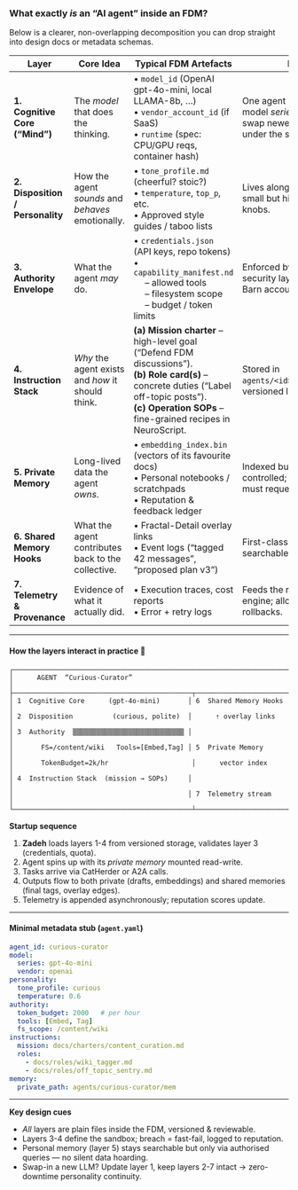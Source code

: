 ### What exactly *is* an “AI agent” inside an FDM?

Below is a clearer, non-overlapping decomposition you can drop straight into design docs or metadata schemas.

| Layer                            | Core Idea                                          | Typical FDM Artefacts                                                                                                                                                                                                                | Notes                                                                                               |
| -------------------------------- | -------------------------------------------------- | ------------------------------------------------------------------------------------------------------------------------------------------------------------------------------------------------------------------------------------ | --------------------------------------------------------------------------------------------------- |
| **1. Cognitive Core (“Mind”)**   | The *model* that does the thinking.                | • `model_id` (OpenAI gpt-4o-mini, local LLAMA-8b, …)<br>• `vendor_account_id` (if SaaS)<br>• `runtime` (spec: CPU/GPU reqs, container hash)                                                                                          | One agent = one primary model *series*; you can hot-swap newer checkpoints under the same agent ID. |
| **2. Disposition / Personality** | How the agent *sounds* and *behaves* emotionally.  | • `tone_profile.md` (cheerful? stoic?)<br>• `temperature`, `top_p`, etc.<br>• Approved style guides / taboo lists                                                                                                                    | Lives alongside the model; small but high-impact knobs.                                             |
| **3. Authority Envelope**        | What the agent *may* do.                           | • `credentials.json` (API keys, repo tokens)<br>• `capability_manifest.nd`<br>   – allowed tools<br>   – filesystem scope<br>   – budget / token limits                                                                              | Enforced by Zadeh’s security layer & Pottery-Barn accountability.                                   |
| **4. Instruction Stack**         | *Why* the agent exists and *how* it should think.  | **(a) Mission charter** – high-level goal (“Defend FDM <Interesting Times Gang> discussions”).<br>**(b) Role card(s)** – concrete duties (“Label off-topic posts”).<br>**(c) Operation SOPs** – fine-grained recipes in NeuroScript. | Stored in `agents/<id>/instructions/`, versioned like code.                                         |
| **5. Private Memory**            | Long-lived data the agent *owns*.                  | • `embedding_index.bin` (vectors of its favourite docs)<br>• Personal notebooks / scratchpads<br>• Reputation & feedback ledger                                                                                                      | Indexed but access-controlled; other agents must request via A2A.                                   |
| **6. Shared Memory Hooks**       | What the agent contributes back to the collective. | • Fractal-Detail overlay links<br>• Event logs (“tagged 42 messages”, “proposed plan v3”)                                                                                                                                            | First-class FDM nodes → searchable by everyone.                                                     |
| **7. Telemetry & Provenance**    | Evidence of what it actually did.                  | • Execution traces, cost reports<br>• Error + retry logs                                                                                                                                                                             | Feeds the reputation engine; allows audits or rollbacks.                                            |

---

#### How the layers interact in practice 🚦

```
┌──────────────────────────────────────────────────────────────────────┐
│      AGENT  “Curious-Curator”                                       │
├─────────────────────────────────────────────┬────────────────────────┤
│ 1  Cognitive Core      (gpt-4o-mini)       │ 6  Shared Memory Hooks │
│ 2  Disposition          (curious, polite)  │      ⇡ overlay links   │
│ 3  Authority  ▒▒▒▒▒▒▒▒▒▒▒▒▒▒▒▒▒▒▒▒▒▒▒▒▒▒▒▒ │                        │
│       FS=/content/wiki   Tools=[Embed,Tag] │ 5  Private Memory      │
│       TokenBudget=2k/hr                     │      vector index      │
│ 4  Instruction Stack  (mission → SOPs)     │                        │
│                                            │ 7  Telemetry stream    │
└─────────────────────────────────────────────┴────────────────────────┘
```

**Startup sequence**

1. **Zadeh** loads layers 1-4 from versioned storage, validates layer 3 (credentials, quota).
2. Agent spins up with its *private memory* mounted read-write.
3. Tasks arrive via CatHerder or A2A calls.
4. Outputs flow to both private (drafts, embeddings) and shared memories (final tags, overlay edges).
5. Telemetry is appended asynchronously; reputation scores update.

---

#### Minimal metadata stub (`agent.yaml`)

```yaml
agent_id: curious-curator
model:
  series: gpt-4o-mini
  vendor: openai
personality:
  tone_profile: curious
  temperature: 0.6
authority:
  token_budget: 2000   # per hour
  tools: [Embed, Tag]
  fs_scope: /content/wiki
instructions:
  mission: docs/charters/content_curation.md
  roles:
    - docs/roles/wiki_tagger.md
    - docs/roles/off_topic_sentry.md
memory:
  private_path: agents/curious-curator/mem
```

---

**Key design cues**

* *All* layers are plain files inside the FDM, versioned & reviewable.
* Layers 3-4 define the sandbox; breach = fast-fail, logged to reputation.
* Personal memory (layer 5) stays searchable but only via authorised queries — no silent data hoarding.
* Swap-in a new LLM?  Update layer 1, keep layers 2-7 intact → zero-downtime personality continuity.
